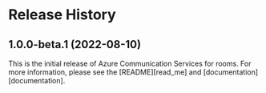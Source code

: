 # Release History

## 1.0.0-beta.1 (2022-08-10)
This is the initial release of Azure Communication Services for rooms. For more information, please see the [README][read_me] and [documentation][documentation].
